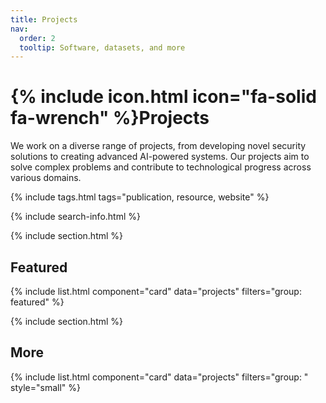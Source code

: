 ```yaml
---
title: Projects
nav:
  order: 2
  tooltip: Software, datasets, and more
---
```


# {% include icon.html icon="fa-solid fa-wrench" %}Projects

We work on a diverse range of projects, from developing novel security solutions to creating advanced AI-powered systems. Our projects aim to solve complex problems and contribute to technological progress across various domains.

{% include tags.html tags="publication, resource, website" %}

{% include search-info.html %}

{% include section.html %}

## Featured

{% include list.html component="card" data="projects" filters="group: featured" %}

{% include section.html %}

## More

{% include list.html component="card" data="projects" filters="group: " style="small" %}
